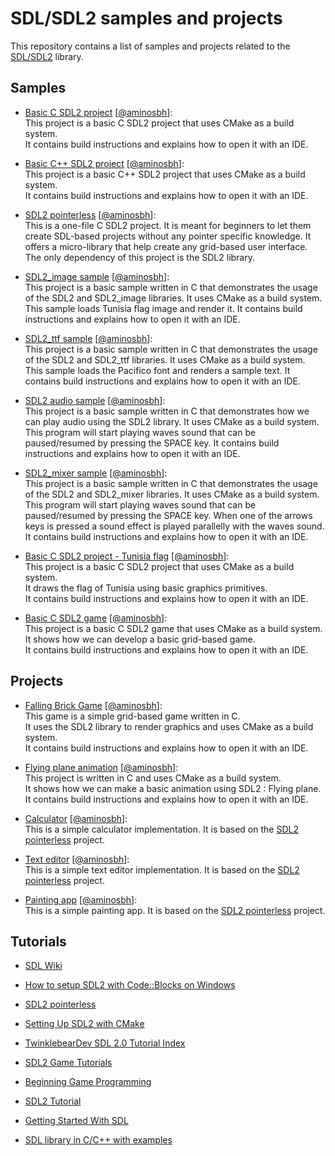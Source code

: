 # SDL/SDL2 samples and projects

This repository contains a list of samples and projects related to the [SDL/SDL2][SDL] library.

[SDL]: https://www.libsdl.org

## Samples

- [Basic C SDL2 project](https://github.com/aminosbh/basic-c-sdl-project) \[[@aminosbh](https://github.com/aminosbh)\]:<br>
  This project is a basic C SDL2 project that uses CMake as a build system.<br>
  It contains build instructions and explains how to open it with an IDE.

- [Basic C++ SDL2 project](https://github.com/aminosbh/basic-cpp-sdl-project) \[[@aminosbh](https://github.com/aminosbh)\]:<br>
  This project is a basic C++ SDL2 project that uses CMake as a build system.<br>
  It contains build instructions and explains how to open it with an IDE.

- [SDL2 pointerless](https://github.com/aminosbh/sdl2-pointerless) \[[@aminosbh](https://github.com/aminosbh)\]:<br>
  This is a one-file C SDL2 project. It is meant for beginners to let them create
  SDL-based projects without any pointer specific knowledge. It offers a micro-library
  that help create any grid-based user interface.  
  The only dependency of this project is the SDL2 library.

- [SDL2_image sample](https://github.com/aminosbh/sdl2-image-sample) \[[@aminosbh](https://github.com/aminosbh)\]:<br>
  This project is a basic sample written in C that demonstrates the usage of
  the SDL2 and SDL2_image libraries. It uses CMake as a build system.<br>
  This sample loads Tunisia flag image and render it.
  It contains build instructions and explains how to open it with an IDE.

- [SDL2_ttf sample](https://github.com/aminosbh/sdl2-ttf-sample) \[[@aminosbh](https://github.com/aminosbh)\]:<br>
  This project is a basic sample written in C that demonstrates the usage of
  the SDL2 and SDL2_ttf libraries. It uses CMake as a build system.<br>
  This sample loads the Pacifico font and renders a sample text.
  It contains build instructions and explains how to open it with an IDE.

- [SDL2 audio sample](https://github.com/aminosbh/sdl2-audio-sample) \[[@aminosbh](https://github.com/aminosbh)\]:<br>
  This project is a basic sample written in C that demonstrates how we can play
  audio using the SDL2 library. It uses CMake as a build system.
  This program will start playing waves sound that can be paused/resumed by
  pressing the SPACE key.
  It contains build instructions and explains how to open it with an IDE.

- [SDL2_mixer sample](https://github.com/aminosbh/sdl2-mixer-sample) \[[@aminosbh](https://github.com/aminosbh)\]:<br>
  This project is a basic sample written in C that demonstrates the usage of the
  SDL2 and SDL2_mixer libraries. It uses CMake as a build system.
  This program will start playing waves sound that can be paused/resumed by
  pressing the SPACE key. When one of the arrows keys is pressed a sound effect
  is played parallelly with the waves sound.
  It contains build instructions and explains how to open it with an IDE.

- [Basic C SDL2 project - Tunisia flag](https://github.com/aminosbh/basic-c-sdl-project-tunisia-flag) \[[@aminosbh](https://github.com/aminosbh)\]:<br>
  This project is a basic C SDL2 project that uses CMake as a build system.<br>
  It draws the flag of Tunisia using basic graphics primitives.<br>
  It contains build instructions and explains how to open it with an IDE.

- [Basic C SDL2 game](https://github.com/aminosbh/basic-c-sdl-game) \[[@aminosbh](https://github.com/aminosbh)\]:<br>
  This project is a basic C SDL2 game that uses CMake as a build system.<br>
  It shows how we can develop a basic grid-based game.<br>
  It contains build instructions and explains how to open it with an IDE.

## Projects

- [Falling Brick Game](https://github.com/aminosbh/falling-brick-game) \[[@aminosbh](https://github.com/aminosbh)\]:<br>
  This game is a simple grid-based game written in C.<br>
  It uses the SDL2 library to render graphics and uses CMake as a build system.<br>
  It contains build instructions and explains how to open it with an IDE.

- [Flying plane animation](https://github.com/aminosbh/flying-plane-sdl-animation) \[[@aminosbh](https://github.com/aminosbh)\]:<br>
  This project is written in C and uses CMake as a build system.<br>
  It shows how we can make a basic animation using SDL2 : Flying plane.<br>
  It contains build instructions and explains how to open it with an IDE.

- [Calculator](https://github.com/aminosbh/sdl2-pointerless/tree/example/calculator) \[[@aminosbh](https://github.com/aminosbh)\]:<br>
  This is a simple calculator implementation. It is based on the [SDL2 pointerless](https://github.com/aminosbh/sdl2-pointerless) project.

- [Text editor](https://github.com/aminosbh/sdl2-pointerless/tree/example/text-editor) \[[@aminosbh](https://github.com/aminosbh)\]:<br>
  This is a simple text editor implementation. It is based on the [SDL2 pointerless](https://github.com/aminosbh/sdl2-pointerless) project.

- [Painting app](https://github.com/aminosbh/sdl2-pointerless/tree/example/paint) \[[@aminosbh](https://github.com/aminosbh)\]:<br>
  This is a simple painting app. It is based on the [SDL2 pointerless](https://github.com/aminosbh/sdl2-pointerless) project.

## Tutorials

- [SDL Wiki](http://wiki.libsdl.org/Tutorials)

- [How to setup SDL2 with Code::Blocks on Windows](https://github.com/aminosbh/sdl2-pointerless/wiki/How-to-setup-SDL2-with-Code::Blocks-on-Windows)

- [SDL2 pointerless](https://github.com/aminosbh/sdl2-pointerless)

- [Setting Up SDL2 with CMake](https://edgarluque.com/blog/sdl2-cmake)

- [TwinklebearDev SDL 2.0 Tutorial Index](https://www.willusher.io/pages/sdl2/)

- [SDL2 Game Tutorials](https://www.parallelrealities.co.uk/tutorials/)

- [Beginning Game Programming](http://lazyfoo.net/SDL_tutorials/)

- [SDL2 Tutorial](https://www.freepascal-meets-sdl.net/sdl-tutorials/)

- [Getting Started With SDL](http://gamedevgeek.com/tutorials/getting-started-with-sdl/)

- [SDL library in C/C++ with examples](https://www.geeksforgeeks.org/sdl-library-in-c-c-with-examples/)

